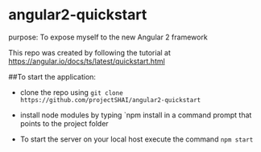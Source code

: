 # angular2-quickstart

purpose: To expose myself to the new Angular 2 framework

This repo was created by following the tutorial at https://angular.io/docs/ts/latest/quickstart.html

##To start the application:

- clone the repo using `git clone https://github.com/projectSHAI/angular2-quickstart`

- install node modules by typing `npm install in a command prompt that points to the project folder

- To start the server on your local host execute the command `npm start`
